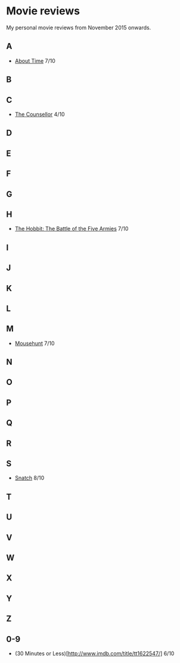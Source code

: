 # Movie reviews

My personal movie reviews from November 2015 onwards.

## A
- [About Time](http://www.imdb.com/title/tt2194499/) 7/10

## B

## C
- [The Counsellor](http://www.imdb.com/title/tt2193215/) 4/10

## D

## E

## F

## G

## H
- [The Hobbit: The Battle of the Five Armies](http://www.imdb.com/title/tt2310332/) 7/10

## I

## J

## K

## L

## M
- [Mousehunt](http://www.imdb.com/title/tt0119715/) 7/10

## N

## O

## P

## Q

## R

## S
- [Snatch](http://www.imdb.com/title/tt0208092/) 8/10

## T

## U

## V

## W

## X

## Y

## Z

## 0-9
- (30 Minutes or Less)[http://www.imdb.com/title/tt1622547/] 6/10
